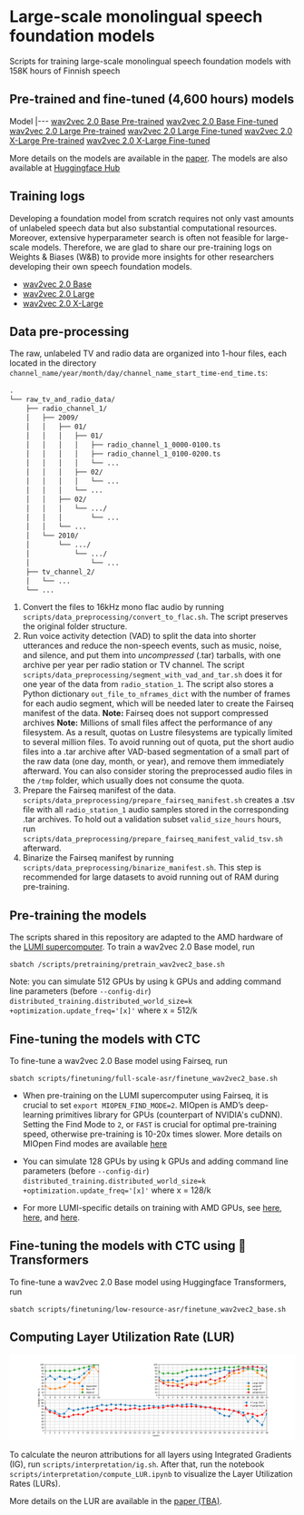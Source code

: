 # Large-scale monolingual speech foundation models
Scripts for training large-scale monolingual speech foundation models with 158K hours of Finnish speech

## Pre-trained and fine-tuned (4,600 hours) models

Model
|---
[wav2vec 2.0 Base Pre-trained](https://zenodo.org/doi/10.5281/zenodo.13754087) 
[wav2vec 2.0 Base Fine-tuned](https://zenodo.org/doi/10.5281/zenodo.13754085) 
[wav2vec 2.0 Large Pre-trained](https://zenodo.org/doi/10.5281/zenodo.13754083) 
[wav2vec 2.0 Large Fine-tuned](https://zenodo.org/doi/10.5281/zenodo.13754081) 
[wav2vec 2.0 X-Large Pre-trained](https://zenodo.org/doi/10.5281/zenodo.13754079)
[wav2vec 2.0 X-Large Fine-tuned](https://zenodo.org/doi/10.5281/zenodo.13754077)

More details on the models are available in the [paper](TODO).
The models are also available at [Huggingface Hub](https://huggingface.co/collections/GetmanY1/wav2vec2-fi-150k-66c9d75d18579088974ea37f)

## Training logs

Developing a foundation model from scratch requires not only vast amounts of unlabeled speech data but also substantial computational resources. Moreover, extensive hyperparameter search is often not feasible for large-scale models. Therefore, we are glad to share our pre-training logs on Weights & Biases (W&B) to provide more insights for other researchers developing their own speech foundation models.

* [wav2vec 2.0 Base](https://wandb.ai/getmanya/wav2vec2_base_KAVI?nw=nwusergetmanya)
* [wav2vec 2.0 Large](https://wandb.ai/getmanya/wav2vec2_large_KAVI?nw=nwusergetmanya)
* [wav2vec 2.0 X-Large](https://wandb.ai/getmanya/wav2vec2_1B_KAVI?nw=nwusergetmanya)

## Data pre-processing

The raw, unlabeled TV and radio data are organized into 1-hour files, each located in the directory `channel_name/year/month/day/channel_name_start_time-end_time.ts`:

```
.
└── raw_tv_and_radio_data/
    ├── radio_channel_1/
    │   ├── 2009/
    │   │   ├── 01/
    │   │   │   ├── 01/
    │   │   │   │   ├── radio_channel_1_0000-0100.ts
    │   │   │   │   ├── radio_channel_1_0100-0200.ts
    │   │   │   │   └── ...
    │   │   │   ├── 02/
    │   │   │   │   └── ...
    │   │   │   └── ...
    │   │   ├── 02/
    │   │   │   └── .../
    │   │   │       └── ...
    │   │   └── ...
    │   └── 2010/
    │       └── .../
    │           └── .../
    │               └── ...
    ├── tv_channel_2/
    │   └── ...
    └── ...
```

1. Convert the files to 16kHz mono flac audio by running `scripts/data_preprocessing/convert_to_flac.sh`. The script preserves the original folder structure.
2. Run voice activity detection (VAD) to split the data into shorter utterances and reduce the non-speech events, such as music, noise, and silence, and put them into _uncompressed_ (.tar) tarballs, with one archive per year per radio station or TV channel. The script `scripts/data_preprocessing/segment_with_vad_and_tar.sh` does it for one year of the data from `radio_station_1`. The script also stores a Python dictionary `out_file_to_nframes_dict` with the number of frames for each audio segment, which will be needed later to create the Fairseq manifest of the data.
**Note:** Fairseq does not support compressed archives
**Note:** Millions of small files affect the performance of any filesystem. As a result, quotas on Lustre filesystems are typically limited to several million files. To avoid running out of quota, put the short audio files into a .tar archive after VAD-based segmentation of a small part of the raw data (one day, month, or year), and remove them immediately afterward. You can also consider storing the preprocessed audio files in the `/tmp` folder, which usually does not consume the quota.
3. Prepare the Fairseq manifest of the data. `scripts/data_preprocessing/prepare_fairseq_manifest.sh` creates a .tsv file with all `radio_station_1` audio samples stored in the corresponding .tar archives. To hold out a validation subset `valid_size_hours` hours, run `scripts/data_preprocessing/prepare_fairseq_manifest_valid_tsv.sh` afterward.
4. Binarize the Fairseq manifest by running `scripts/data_preprocessing/binarize_manifest.sh`. This step is recommended for large datasets to avoid running out of RAM during pre-training. 

## Pre-training the models

The scripts shared in this repository are adapted to the AMD hardware of the [LUMI supercomputer](https://www.lumi-supercomputer.eu/). To train a wav2vec 2.0 Base model, run

```
sbatch /scripts/pretraining/pretrain_wav2vec2_base.sh
```

Note: you can simulate 512 GPUs by using k GPUs and adding command line parameters (before `--config-dir`)
`distributed_training.distributed_world_size=k` `+optimization.update_freq='[x]'` where x = 512/k

## Fine-tuning the models with CTC

To fine-tune a wav2vec 2.0 Base model using Fairseq, run

```
sbatch scripts/finetuning/full-scale-asr/finetune_wav2vec2_base.sh
```

* When pre-training on the LUMI supercomputer using Fairseq, it is crucial to set `export MIOPEN_FIND_MODE=2`. MIOpen is AMD’s deep-learning primitives library for GPUs (counterpart of NVIDIA's cuDNN). Setting the Find Mode to `2`, or `FAST` is crucial for optimal pre-training speed, otherwise pre-training is 10-20x times slower. More details on MIOpen Find modes are available [here](https://rocm.docs.amd.com/projects/MIOpen/en/docs-5.6.0/find_and_immediate.html) 

* You can simulate 128 GPUs by using k GPUs and adding command line parameters (before `--config-dir`)
`distributed_training.distributed_world_size=k` `+optimization.update_freq='[x]'` where x = 128/k

* For more LUMI-specific details on training with AMD GPUs, see [here](https://lumi-supercomputer.github.io/LUMI-training-materials/4day-20231003/extra_4_10_Best_Practices_GPU_Optimization/), [here](https://lumi-supercomputer.github.io/LUMI-EasyBuild-docs/p/PyTorch/), and [here](https://462000265.lumidata.eu/ai-20240529/files/LUMI-ai-20240529-10-Extreme_scale_AI.pdf).

## Fine-tuning the models with CTC using 🤗Transformers

To fine-tune a wav2vec 2.0 Base model using Huggingface Transformers, run

```
sbatch scripts/finetuning/low-resource-asr/finetune_wav2vec2_base.sh
```

## Computing Layer Utilization Rate (LUR)

![LUR](figures/ig_analysis.svg)

To calculate the neuron attributions for all layers using Integrated Gradients (IG), run `scripts/interpretation/ig.sh`. After that, run the notebook `scripts/interpretation/compute_LUR.ipynb` to visualize the Layer Utilization Rates (LURs).

More details on the LUR are available in the [paper (TBA)](TODO).
